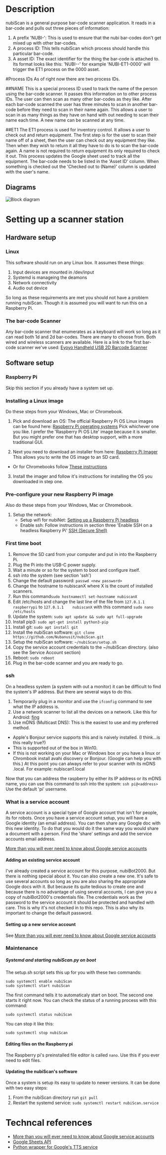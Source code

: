 # Description
nubiScan is a general purpose bar-code scanner application. It reads in a bar-code and pulls out three pieces of information:
1. A prefix 'NUBI-': This is used to ensure that the nubi bar-codes don't get mixed up with other bar-codes.
2. A process ID: This tells nubiScan which process should handle this particular bar-code.
3. A asset ID: The exact identifier for the thing the bar-code is attached to.
Its format looks like this: 'NUBI-<processID>-<assetID>' for example 'NUBI-ET1-0000' will trigger the ET1 process on the 0000 asset.

#Process IDs
As of right now there are two process IDs.

##NAME
This is a special process ID used to track the name of the person using the bar-code scanner. It passes this information on to other process IDs. The user can then scan as many other bar-codes as they like. After each bar-code scanned the user has three minutes to scan in another bar-code before they need to scan in their name again. This allows a user to scan in as many things as they have on hand with out needing to scan their name each time. A new name can be scanned at any time. 

##ET1
The ET1 process is used for inventory control. It allows a user to check out and return equipment. The first step is for the user to scan their name off of a sheet, then the user can check out any equipment they like. Then when they wish to return it all they have to do is to scan the bar-code again. A name is not required to return equipment its only required to check it out. This process updates the Google sheet used to track all the equipment. The bar-code needs to be listed in the 'Asset ID' column. When something is checked out the 'Checked out to (Name)' column is updated with the user's name. 

## Diagrams
![Block diagram](nubiScan.svg)

# Setting up a scanner station

## Hardware setup

### Linux
This software should run on any Linux box. It assumes these things:
1. Input devices are mounted in /dev/input
2. Systemd is manageing the deamons
3. Network connectivity
4. Audio out device

So long as these requirements are met you should not have a problem running nubiScan. Though it is assumed you will want to run this on a Raspberry Pi.

### The bar-code Scanner
Any bar-code scanner that enumerates as a keyboard will work so long as it can read both 1d and 2d bar-codes. There are many to choose from. Both wired and wireless scanners are available. Here is a link to the first bar-code scanner we've used: [Eyoyo Handheld USB 2D Barcode Scanner](https://www.amazon.com/gp/product/B088QV215Y/ref=ox_sc_act_title_2?smid=A1UYJA9LD7FIS5&psc=1)

## Software setup

### Raspberry Pi
Skip this section if you already have a system set up.

### Installing a Linux image
Do these steps from your Windows, Mac or Chromebook.
1. Pick and download an OS: The official Raspberry Pi OS Linux images can be found here: [Raspberry Pi operating systems](https://www.raspberrypi.org/software/operating-systems/)
Pick whichever one you like. I prefer the 'Raspberry Pi OS Lite' image because it is smaller. But you might prefer one that has desktop support, with a more traditional GUI.

2. Next you need to download an installer from here: [Raspberry Pi Imager](https://www.raspberrypi.org/software/) This allows you to write the OS image to an SD card. 
  * Or for Chromebooks follow [These instructions](https://www.raspberrypi.org/documentation/installation/installing-images/chromeos.md)
3. Install the imager and follow it's instructions for installing the OS you downloaded in step one.

### Pre-configure your new Raspberry Pi image
Also do these steps from your Windows, Mac or Chromebook. 
1. Setup the network:
   * Setup wifi for nubiNet: [Setting up a Raspberry Pi headless](https://www.raspberrypi.org/documentation/configuration/wireless/headless.md)
   * Enable ssh: Follow instructions in section three 'Enable SSH on a headless Raspberry Pi' [SSH (Secure Shell)](https://www.raspberrypi.org/documentation/remote-access/ssh/README.md)

### First time boot
1. Remove the SD card from your computer and put in into the Raspberry Pi.
2. Plug the Pi into the USB-C power supply.
3. Wait a minute or so for the system to boot and configure itself.
4. ssh into the system (see section 'ssh')
5. Change the default password: ```passwd <new password>```
6. Change the hostname to nubiscanX where X is the count of installed scanners.
  1. Run this command```sudo hostnamectl set-hostname nubiscanX```
  2. Edit /etc/hosts and change the last line of the file from ```127.0.1.1     raspberrypi``` to ```127.0.1.1    nubiscanX``` with this command ```sudo nano /etc/hosts```
7. Update the system: ```sudo apt update && sudo apt full-upgrade```
8. Install pip3: ```sudo apt-get install python3-pip```
9. Install git: ```sudo apt install git```
10. Install the nubiScan software: ```git clone https://github.com/Nubanusit/nubiScan.git```
11. Setup the nubiScan software: ```~/nubiScan/setup.sh```
12. Copy the service account credentials to the ~/nubiScan directory. (also see the Service Account section)
14. Reboot: ```sudo reboot``` 
15. Plug in the bar-code scanner and you are ready to go.

### ssh
On a headless system (a system with out a monitor) it can be difficult to find the system's IP address. But there are several ways to do this.
1. Temporarily plug in a monitor and use the ```ifconfig``` command to see what the IP address is.
2. Use a network scanner to list all the devices on a network. Like this for Android: [fing](https://play.google.com/store/apps/details?id=com.overlook.android.fing&hl=en_US&gl=US)
3. Use mDNS (Multicast DNS): This is the easiest to use and my preferred method.
  * Apple's Bonjour service supports this and is naively installed. (I think...is this really true?)
  * This is supported out of the box in Win10.
  * If this is not working on your Mac or Windows box or you have a linux or Chrombook install avahi discovery or Bonjour. (Google can help you with this.)
  At this point you can always refer to your scanner with its mDNS <hostname>.local. For example: nubiscan1.local

Now that you can address the raspberry by either its IP address or its mDNS name, you can use this command to ssh into the system: ```ssh pi@<address>``` Use the default 'pi' username. 

### What is a service account
A service account is a special type of Google account that isn't for people, its for robots. Once you have a service account setup, you will have a Google identity (an email address). You can then share any Google doc with this new identity. To do that you would do it the same way you would share a document with a person. Find the 'share' settings and add the service accounts email address. 

[More than you will ever need to know about Google service accounts](https://cloud.google.com/docs/authentication/production)

#### Adding an existing service account
I've already created a service account for this purpose, nubiBot2000. But there is nothing special about it. You can also create a new one. It's safe to use several accounts so long as you are also sharing the appropriate Google docs with it. But because its quite tedious to create one and because there is no advantage of using several accounts, I can give you a copy of nubiBot2000's credentials file. The credentials work as the password to the service account it should be protected and handled with care. This is why it's not checked in to this repo. This is also why its important to change the default password. 

#### Setting up a new service account
See [More than you will ever need to know about Google service accounts](https://cloud.google.com/docs/authentication/production)

### Maintenance
##### Systemd and starting nubiScan.py on boot
The setup.sh script sets this up for you with these two commands:
```
sudo systemctl enable nubiScan
sudo systemctl start nubiScan
```
The first command tells it to automaticaly start on boot. The second one starts it right now.
You can check the status of a running process with this command:
```
sudo systemctl status nubiScan
```
You can stop it like this:
```
sudo systemctl stop nubiScan
```

#### Editing files on the Raspberry pi
The Raspberry pi's preinstalled file editor is called ```nano```. Use this if you ever need to edit files.

#### Updating the nubiScan's software
Once a system is setup its easy to update to newer versions. It can be done with two easy steps:
1. From the nubiScan directory run ```git pull```
2. Restart the systemd service: ```sudo systemctl restart nubiScan.service```


# Techncal references
* [More than you will ever need to know about Google service accounts](https://cloud.google.com/docs/authentication/production)
* [Google Sheets API](https://developers.google.com/sheets/api/reference/rest)
* [Python wrapper for Google's TTS service](https://gtts.readthedocs.io/en/latest/module.html#module-gtts.tts)

